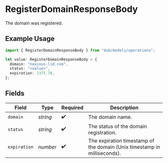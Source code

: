 # RegisterDomainResponseBody

The domain was registered.

## Example Usage

```typescript
import { RegisterDomainResponseBody } from "dub/models/operations";

let value: RegisterDomainResponseBody = {
  domain: "noxious-lid.com",
  status: "<value>",
  expiration: 1375.78,
};
```

## Fields

| Field                                                                    | Type                                                                     | Required                                                                 | Description                                                              |
| ------------------------------------------------------------------------ | ------------------------------------------------------------------------ | ------------------------------------------------------------------------ | ------------------------------------------------------------------------ |
| `domain`                                                                 | *string*                                                                 | :heavy_check_mark:                                                       | The domain name.                                                         |
| `status`                                                                 | *string*                                                                 | :heavy_check_mark:                                                       | The status of the domain registration.                                   |
| `expiration`                                                             | *number*                                                                 | :heavy_check_mark:                                                       | The expiration timestamp of the domain (Unix timestamp in milliseconds). |